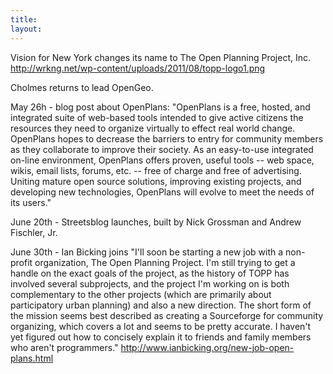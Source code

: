 ```yaml
---
title: 
layout: 
---
```



Vision for New York changes its name to The Open Planning Project, Inc. http://wrkng.net/wp-content/uploads/2011/08/topp-logo1.png

Cholmes returns to lead OpenGeo.

May 26h - blog post about OpenPlans: "OpenPlans is a free, hosted, and integrated suite of web-based tools intended to give active citizens the resources they need to organize virtually to effect real world change.   OpenPlans hopes to decrease the barriers to entry for community members as they collaborate to improve their society.  As an easy-to-use integrated on-line environment, OpenPlans offers proven, useful tools -- web space, wikis, email lists, forums, etc. -- free of charge and free of advertising.  Uniting mature open source solutions, improving existing projects, and developing new technologies, OpenPlans will evolve to meet the needs of its users."

June 20th - Streetsblog launches, built by Nick Grossman and Andrew Fischler, Jr.

June 30th - Ian Bicking joins "I'll soon be starting a new job with a non-profit organization, The Open Planning Project. I'm still trying to get a handle on the exact goals of the project, as the history of TOPP has involved several subprojects, and the project I'm working on is both complementary to the other projects (which are primarily about participatory urban planning) and also a new direction. The short form of the mission seems best described as creating a Sourceforge for community organizing, which covers a lot and seems to be pretty accurate. I haven't yet figured out how to concisely explain it to friends and family members who aren't programmers." http://www.ianbicking.org/new-job-open-plans.html
